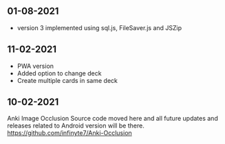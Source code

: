 ## 01-08-2021
- version 3 implemented using sql.js, FileSaver.js and JSZip

## 11-02-2021
- PWA version
- Added option to change deck
- Create multiple cards in same deck

## 10-02-2021
Anki Image Occlusion Source code moved here and all future updates and releases related to Android version will be there.
https://github.com/infinyte7/Anki-Occlusion
